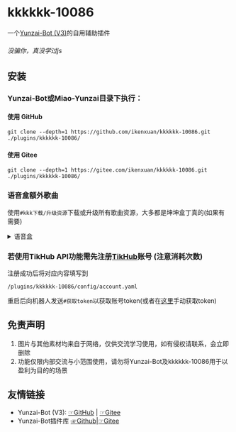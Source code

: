 # kkkkkk-10086
一个[Yunzai-Bot (V3)](https://github.com/yoimiya-kokomi/Miao-Yunzai)的自用辅助插件
###### 没骗你，真没学过js
## 安装
### Yunzai-Bot或Miao-Yunzai目录下执行：
#### 使用 GitHub
```
git clone --depth=1 https://github.com/ikenxuan/kkkkkk-10086.git ./plugins/kkkkkk-10086/
```

#### 使用 Gitee
```
git clone --depth=1 https://gitee.com/ikenxuan/kkkkkk-10086.git ./plugins/kkkkkk-10086/
```
### 语音盒额外歌曲
使用`#kkk下载/升级资源`下载或升级所有歌曲资源，大多都是坤坤盒丁真的(如果有需要)
<details>
  <summary>语音盒</summary>

鸡音盒

丁真盒

鸡汤盒

耀阳盒

神鹰盒
</details>


### 若使用TikHub API功能需先注册[TikHub](https://api.tikhub.io/#/Authorization/register_user_users_register__post)账号 (注意消耗次数)
注册成功后将对应内容填写到

`/plugins/kkkkkk-10086/config/account.yaml`

重启后向机器人发送`#获取token`以获取账号token(或者在[这里](https://api.tikhub.io/#/Authorization/login_for_access_token_user_login_post)手动获取token)

## 免责声明

1. 图片与其他素材均来自于网络，仅供交流学习使用，如有侵权请联系，会立即删除
2. 功能仅限内部交流与小范围使用，请勿将Yunzai-Bot及kkkkkk-10086用于以盈利为目的的场景

## 友情链接
* Yunzai-Bot (V3): [☞GitHub](https://github.com/yoimiya-kokomi/Miao-Yunzai) | [☞Gitee](https://gitee.com/yoimiya-kokomi/Miao-Yunzai)
* Yunzai-Bot插件库 [☞Github](https://github.com/yhArcadia/Yunzai-Bot-plugins-index)|[☞Gitee](https://gitee.com/yhArcadia/Yunzai-Bot-plugins-index)